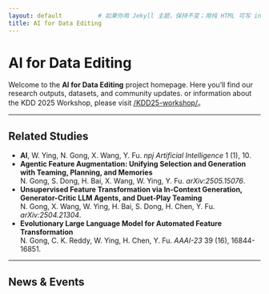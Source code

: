 ```yaml
---
layout: default          # 如果你用 Jekyll 主题，保持不变；用纯 HTML 可写 index.html
title: AI for Data Editing
---
```


# AI for Data Editing

Welcome to the **AI for Data Editing** project homepage. Here you’ll find our research outputs, datasets, and community updates.
or information about the KDD 2025 Workshop, please visit [/KDD25-workshop/](./KDD25-workshop/)。  

---

## Related Studies

- **AI**, W. Ying, N. Gong, X. Wang, Y. Fu. *npj Artificial Intelligence* 1 (1), 10.  
- **Agentic Feature Augmentation: Unifying Selection and Generation with Teaming, Planning, and Memories**  
  N. Gong, S. Dong, H. Bai, X. Wang, W. Ying, Y. Fu. *arXiv:2505.15076*.  
- **Unsupervised Feature Transformation via In-Context Generation, Generator-Critic LLM Agents, and Duet-Play Teaming**  
  N. Gong, X. Wang, W. Ying, H. Bai, S. Dong, H. Chen, Y. Fu. *arXiv:2504.21304*.  
- **Evolutionary Large Language Model for Automated Feature Transformation**  
  N. Gong, C. K. Reddy, W. Ying, H. Chen, Y. Fu. *AAAI-23* 39 (16), 16844-16851.  

---

## News & Events

